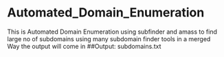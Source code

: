# Automated_Domain_Enumeration
This is Automated Domain Enumeration using subfinder and amass to find large no of subdomains using many subdomain finder tools in a merged Way the output will come in
##Output: subdomains.txt
